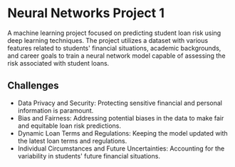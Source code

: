 # Neural Networks Project 1
A machine learning project focused on predicting student loan risk using deep learning techniques. The project utilizes a dataset with various features related to students' financial situations, academic backgrounds, and career goals to train a neural network model capable of assessing the risk associated with student loans.

## Challenges

* Data Privacy and Security: Protecting sensitive financial and personal information is paramount.
* Bias and Fairness: Addressing potential biases in the data to make fair and equitable loan risk predictions.
* Dynamic Loan Terms and Regulations: Keeping the model updated with the latest loan terms and regulations.
* Individual Circumstances and Future Uncertainties: Accounting for the variability in students' future financial situations.
